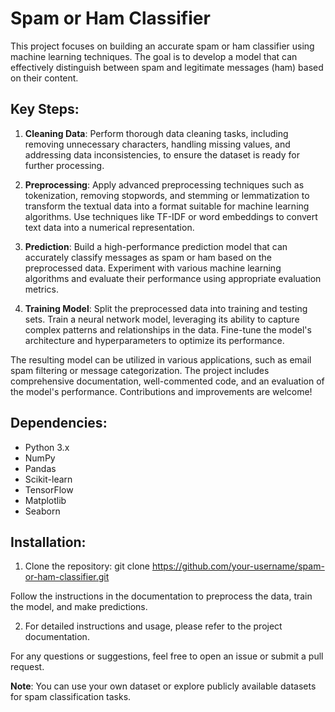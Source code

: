 # Spam or Ham Classifier

This project focuses on building an accurate spam or ham classifier using machine learning techniques. The goal is to develop a model that can effectively distinguish between spam and legitimate messages (ham) based on their content.

## Key Steps:

1. **Cleaning Data**: Perform thorough data cleaning tasks, including removing unnecessary characters, handling missing values, and addressing data inconsistencies, to ensure the dataset is ready for further processing.

2. **Preprocessing**: Apply advanced preprocessing techniques such as tokenization, removing stopwords, and stemming or lemmatization to transform the textual data into a format suitable for machine learning algorithms. Use techniques like TF-IDF or word embeddings to convert text data into a numerical representation.

3. **Prediction**: Build a high-performance prediction model that can accurately classify messages as spam or ham based on the preprocessed data. Experiment with various machine learning algorithms and evaluate their performance using appropriate evaluation metrics.

4. **Training Model**: Split the preprocessed data into training and testing sets. Train a neural network model, leveraging its ability to capture complex patterns and relationships in the data. Fine-tune the model's architecture and hyperparameters to optimize its performance.

The resulting model can be utilized in various applications, such as email spam filtering or message categorization. The project includes comprehensive documentation, well-commented code, and an evaluation of the model's performance. Contributions and improvements are welcome!

## Dependencies:
- Python 3.x
- NumPy
- Pandas
- Scikit-learn
- TensorFlow
- Matplotlib
- Seaborn

## Installation:
1. Clone the repository:
git clone https://github.com/your-username/spam-or-ham-classifier.git

Follow the instructions in the documentation to preprocess the data, train the model, and make predictions.

2. For detailed instructions and usage, please refer to the project documentation.

For any questions or suggestions, feel free to open an issue or submit a pull request. 

**Note**: You can use your own dataset or explore publicly available datasets for spam classification tasks.

